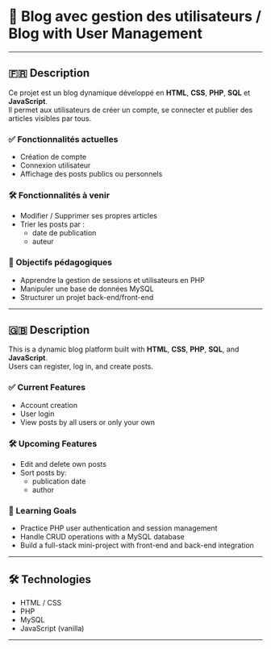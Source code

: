 # 📝 Blog avec gestion des utilisateurs / Blog with User Management

---

## 🇫🇷 Description

Ce projet est un blog dynamique développé en **HTML**, **CSS**, **PHP**, **SQL** et **JavaScript**.  
Il permet aux utilisateurs de créer un compte, se connecter et publier des articles visibles par tous.

### ✅ Fonctionnalités actuelles

- Création de compte
- Connexion utilisateur
- Affichage des posts publics ou personnels

### 🛠️ Fonctionnalités à venir

- Modifier / Supprimer ses propres articles
- Trier les posts par :
  - date de publication
  - auteur

### 🎯 Objectifs pédagogiques

- Apprendre la gestion de sessions et utilisateurs en PHP
- Manipuler une base de données MySQL
- Structurer un projet back-end/front-end

---

## 🇬🇧 Description

This is a dynamic blog platform built with **HTML**, **CSS**, **PHP**, **SQL**, and **JavaScript**.  
Users can register, log in, and create posts.

### ✅ Current Features

- Account creation
- User login
- View posts by all users or only your own

### 🛠️ Upcoming Features

- Edit and delete own posts
- Sort posts by:
  - publication date
  - author

### 🎯 Learning Goals

- Practice PHP user authentication and session management
- Handle CRUD operations with a MySQL database
- Build a full-stack mini-project with front-end and back-end integration

---

## 🛠️ Technologies

- HTML / CSS  
- PHP  
- MySQL
- JavaScript (vanilla)

---
